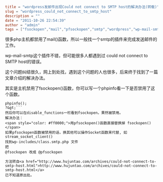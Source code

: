 ```toml
title = "wordpress发邮件出现Could not connect to SMTP host的解决办法(转载)"
slug = "wordpress_could_not_connect_to_smtp_host"
description = ""
date = "2011-10-26 22:54:39"
author = "admin"
tags = ["fsockopen","mail","pfsockopen","smtp","wordpress","wp-mail-smtp","邮件"]
```

很多php主机都禁用了mail()函数，所以一般找一个smtp的插件来完成发送邮件的工作。

wp-mail-smtp这个插件不错，但可能很多人都遇到过 could not connect to SMTP host的错误。

这个问题纠结很久，网上到处找，遇到这个问题的人也很多，后来终于找到了一篇文章介绍的解决办法。

<!--more-->
其实是主机禁用了fsockopen()函数，你可以写一个phpinfo看一下是否禁用了这个函数。
```&lt;?php
phpinfo();
?&gt;```
然后你可以在disable_functions一栏看到fsockopen，果然被禁用。
解决办法：
<span style="color: #ff0000;">用pfsockopen()函数直接替换掉 fsockopen()</span>
如果pfsockopen函数被禁用的话，换其他可以操作Socket函数来代替, 如stream_socket_client()
找到wp-includes/class.smtp.php 文件
把
@fsockopen 改成 @pfsockopen

方法转自<a href="http://www.hujuntao.com/archives/could-not-connect-to-smtp-host.html">http://www.hujuntao.com/archives/could-not-connect-to-smtp-host.html</a>
已不知道原出处。